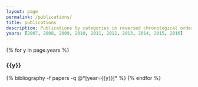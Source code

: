 ```yaml
---
layout: page
permalink: /publications/
title: publications
description: Publications by categories in reversed chronological order. Generated by jekyll-scholar.
years: [2007, 2008, 2009, 2010, 2011, 2012, 2013, 2014, 2015, 2016]
---
```


{% for y in page.years %}
  <h3 class="year">{{y}}</h3>
  {% bibliography -f papers -q @*[year={{y}}]* %}
{% endfor %}
